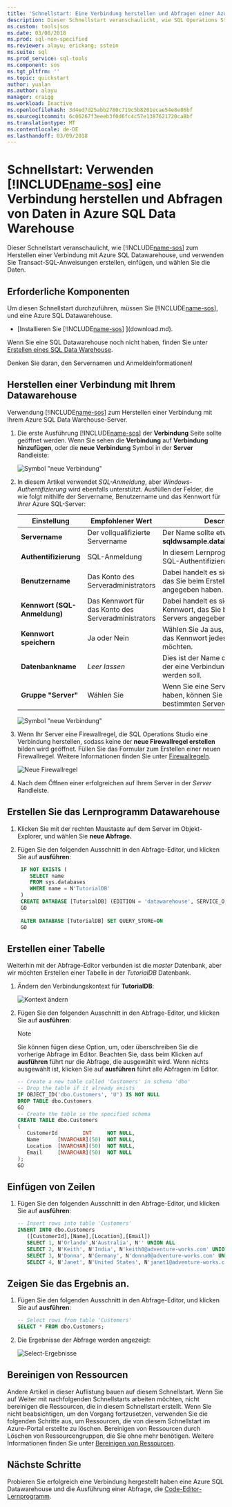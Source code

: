 ```yaml
---
title: 'Schnellstart: Eine Verbindung herstellen und Abfragen einer Azure SQL Data Warehouse mit SQL Operations Studio (preview) | Microsoft Docs'
description: Dieser Schnellstart veranschaulicht, wie SQL Operations Studio (preview) zum Herstellen einer Verbindung mit einer SQL-Datenbank, und führen Sie eine Abfrage
ms.custom: tools|sos
ms.date: 03/08/2018
ms.prod: sql-non-specified
ms.reviewer: alayu; erickang; sstein
ms.suite: sql
ms.prod_service: sql-tools
ms.component: sos
ms.tgt_pltfrm: ''
ms.topic: quickstart
author: yualan
ms.author: alayu
manager: craigg
ms.workload: Inactive
ms.openlocfilehash: 3d4ed7d25abb2780c719c5b8201ecae54e8e86bf
ms.sourcegitcommit: 6c06267f3eeeb3f0d6fc4c57e1387621720ca8bf
ms.translationtype: MT
ms.contentlocale: de-DE
ms.lasthandoff: 03/09/2018
---
```

# <a name="quickstart-use-includename-sosincludesname-sos-shortmd-to-connect-and-query-data-in-azure-sql-data-warehouse"></a>Schnellstart: Verwenden [!INCLUDE[name-sos](../includes/name-sos-short.md)] eine Verbindung herstellen und Abfragen von Daten in Azure SQL Data Warehouse

Dieser Schnellstart veranschaulicht, wie [!INCLUDE[name-sos](../includes/name-sos-short.md)] zum Herstellen einer Verbindung mit Azure SQL Datawarehouse, und verwenden Sie Transact-SQL-Anweisungen erstellen, einfügen, und wählen Sie die Daten. 

## <a name="prerequisites"></a>Erforderliche Komponenten
Um diesen Schnellstart durchzuführen, müssen Sie [!INCLUDE[name-sos](../includes/name-sos-short.md)], und eine Azure SQL Datawarehouse.

- [Installieren Sie [!INCLUDE[name-sos](../includes/name-sos-short.md)] ](download.md).

Wenn Sie eine SQL Datawarehouse noch nicht haben, finden Sie unter [Erstellen eines SQL Data Warehouse](https://docs.microsoft.com/en-us/azure/sql-data-warehouse/sql-data-warehouse-get-started-provision).

Denken Sie daran, den Servernamen und Anmeldeinformationen!


## <a name="connect-to-your-data-warehouse"></a>Herstellen einer Verbindung mit Ihrem Datawarehouse

Verwendung [!INCLUDE[name-sos](../includes/name-sos-short.md)] zum Herstellen einer Verbindung mit Ihrem Azure SQL Data Warehouse-Server.

1. Die erste Ausführung [!INCLUDE[name-sos](../includes/name-sos-short.md)] der **Verbindung** Seite sollte geöffnet werden. Wenn Sie sehen die **Verbindung** auf **Verbindung hinzufügen**, oder die **neue Verbindung** Symbol in der **Server** Randleiste:
   
   ![Symbol "neue Verbindung"](media/quickstart-sql-dw/new-connection-icon.png)

2. In diesem Artikel verwendet *SQL-Anmeldung*, aber *Windows-Authentifizierung* wird ebenfalls unterstützt. Ausfüllen der Felder, die wie folgt mithilfe der Servername, Benutzername und das Kennwort für *Ihrer* Azure SQL-Server:

   | Einstellung       | Empfohlener Wert | Description |
   | ------------ | ------------------ | ------------------------------------------------- | 
   | **Servername** | Der vollqualifizierte Servername | Der Name sollte etwa wie folgt sein: **sqldwsample.database.windows.net** |
   | **Authentifizierung** | SQL-Anmeldung| In diesem Lernprogramm wird die SQL-Authentifizierung verwendet. |
   | **Benutzername** | Das Konto des Serveradministrators | Dabei handelt es sich um das Konto, das Sie beim Erstellen des Servers angegeben haben. |
   | **Kennwort (SQL-Anmeldung)** | Das Kennwort für das Konto des Serveradministrators | Dabei handelt es sich um das Kennwort, das Sie beim Erstellen des Servers angegeben haben. |
   | **Kennwort speichern** | Ja oder Nein | Wählen Sie Ja aus, wenn Sie nicht, das Kennwort jedes Mal eingeben möchten. |
   | **Datenbankname** | *Leer lassen* | Dies ist der Name der Datenbank, mit der eine Verbindung hergestellt werden soll. |
   | **Gruppe "Server"** | Wählen Sie<Default> | Wenn Sie eine Servergruppe erstellt haben, können Sie mit einer bestimmten Servergruppe festlegen. | 

   ![Symbol "neue Verbindung"](media/quickstart-sql-dw/new-connection-screen.png) 

3. Wenn Ihr Server eine Firewallregel, die SQL Operations Studio eine Verbindung herstellen, sodass keine der **neue Firewallregel erstellen** bilden wird geöffnet. Füllen Sie das Formular zum Erstellen einer neuen Firewallregel. Weitere Informationen finden Sie unter [Firewallregeln](https://docs.microsoft.com/azure/sql-database/sql-database-firewall-configure).

   ![Neue Firewallregel](media/quickstart-sql-dw/firewall.png)  

4. Nach dem Öffnen einer erfolgreichen auf Ihrem Server in der *Server* Randleiste.

## <a name="create-the-tutorial-data-warehouse"></a>Erstellen Sie das Lernprogramm Datawarehouse
1. Klicken Sie mit der rechten Maustaste auf dem Server im Objekt-Explorer, und wählen Sie **neue Abfrage.**

1. Fügen Sie den folgenden Ausschnitt in den Abfrage-Editor, und klicken Sie auf **ausführen**:

   ```sql
    IF NOT EXISTS (
       SELECT name
       FROM sys.databases
       WHERE name = N'TutorialDB'
    )
    CREATE DATABASE [TutorialDB] (EDITION = 'datawarehouse', SERVICE_OBJECTIVE='DW100');
    GO  
    
    ALTER DATABASE [TutorialDB] SET QUERY_STORE=ON
    GO
   ```


## <a name="create-a-table"></a>Erstellen einer Tabelle

Weiterhin mit der Abfrage-Editor verbunden ist die *master* Datenbank, aber wir möchten Erstellen einer Tabelle in der *TutorialDB* Datenbank. 

1. Ändern den Verbindungskontext für **TutorialDB**:

   ![Kontext ändern](media/quickstart-sql-database/change-context.png)


1. Fügen Sie den folgenden Ausschnitt in den Abfrage-Editor, und klicken Sie auf **ausführen**:

   > [!NOTE]
   > Sie können fügen diese Option, um, oder überschreiben Sie die vorherige Abfrage im Editor. Beachten Sie, dass beim Klicken auf **ausführen** führt nur die Abfrage, die ausgewählt wird. Wenn nichts ausgewählt ist, klicken Sie auf **ausführen** führt alle Abfragen im Editor.

   ```sql
   -- Create a new table called 'Customers' in schema 'dbo'
   -- Drop the table if it already exists
   IF OBJECT_ID('dbo.Customers', 'U') IS NOT NULL
   DROP TABLE dbo.Customers
   GO
   -- Create the table in the specified schema
   CREATE TABLE dbo.Customers
   (
      CustomerId        INT     NOT NULL,
      Name      [NVARCHAR](50)  NOT NULL,
      Location  [NVARCHAR](50)  NOT NULL,
      Email     [NVARCHAR](50)  NOT NULL
   );
   GO
   ```


## <a name="insert-rows"></a>Einfügen von Zeilen

1. Fügen Sie den folgenden Ausschnitt in den Abfrage-Editor, und klicken Sie auf **ausführen**:

   ```sql
   -- Insert rows into table 'Customers'
   INSERT INTO dbo.Customers
      ([CustomerId],[Name],[Location],[Email])
      SELECT 1, N'Orlando',N'Australia', N'' UNION ALL
      SELECT 2, N'Keith', N'India', N'keith0@adventure-works.com' UNION ALL
      SELECT 3, N'Donna', N'Germany', N'donna0@adventure-works.com' UNION ALL
      SELECT 4, N'Janet', N'United States', N'janet1@adventure-works.com'
   ```


## <a name="view-the-result"></a>Zeigen Sie das Ergebnis an.
1. Fügen Sie den folgenden Ausschnitt in den Abfrage-Editor, und klicken Sie auf **ausführen**:

   ```sql
   -- Select rows from table 'Customers'
   SELECT * FROM dbo.Customers;
   ```

1. Die Ergebnisse der Abfrage werden angezeigt:

   ![Select-Ergebnisse](media/quickstart-sql-dw/select-results.png)


## <a name="clean-up-resources"></a>Bereinigen von Ressourcen

Andere Artikel in dieser Auflistung bauen auf diesem Schnellstart. Wenn Sie auf Weiter mit nachfolgenden Schnellstarts arbeiten möchten, nicht bereinigen die Ressourcen, die in diesem Schnellstart erstellt. Wenn Sie nicht beabsichtigen, um den Vorgang fortzusetzen, verwenden Sie die folgenden Schritte aus, um Ressourcen, die von diesem Schnellstart im Azure-Portal erstellte zu löschen.
Bereinigen von Ressourcen durch Löschen von Ressourcengruppen, die Sie ohne mehr benötigen. Weitere Informationen finden Sie unter [Bereinigen von Ressourcen](https://docs.microsoft.com/en-us/azure/sql-database/sql-database-get-started-portal#clean-up-resources).


## <a name="next-steps"></a>Nächste Schritte

Probieren Sie erfolgreich eine Verbindung hergestellt haben eine Azure SQL Datawarehouse und die Ausführung einer Abfrage, die [Code-Editor-Lernprogramm](tutorial-sql-editor.md).